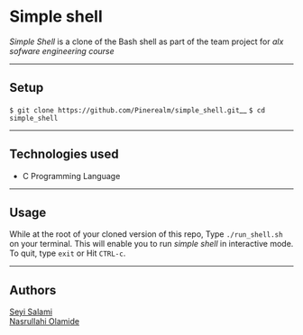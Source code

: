 # Simple shell

*Simple Shell* is a clone of the Bash shell as part of the team project for *alx sofware engineering course*

---
## Setup  

 `$ git clone https://github.com/Pinerealm/simple_shell.git`__ 
 `$ cd simple_shell`


---
## Technologies used  

- C Programming Language

---
## Usage  

While at the root of your cloned version of this repo, Type `./run_shell.sh` on your terminal. This will enable you to run *simple shell* in interactive mode. To quit, type `exit` or Hit `CTRL-c`.

---
## Authors  

[Seyi Salami](https://github.com/Pinerealm)<br />
[Nasrullahi Olamide](https://github.com/nasrullahiolamide)